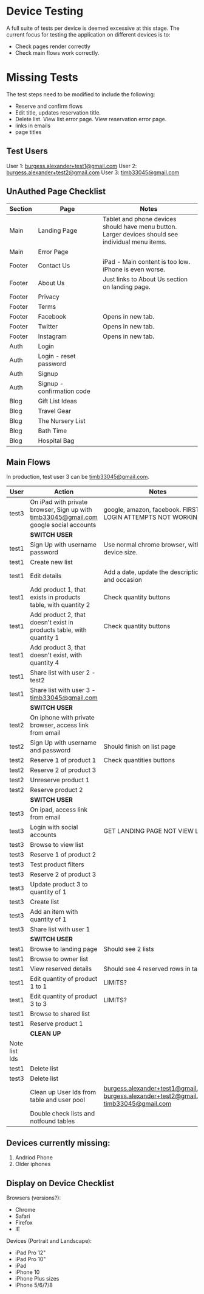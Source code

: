 # Device Testing

A full suite of tests per device is deemed excessive at this stage. The current focus for testing the application on different devices is to:
* Check pages render correctly
* Check main flows work correctly.

# Missing Tests
The test steps need to be modified to include the following:
* Reserve and confirm flows
* Edit title, updates reservation title.
* Delete list. View list error page.  View reservation error page.
* links in emails
* page titles


## Test Users
User 1: burgess.alexander+test1@gmail.com
User 2: burgess.alexander+test2@gmail.com
User 3: timb33045@gmail.com

## UnAuthed Page Checklist

| Section | Page | Notes |
| --- | --- | --- |
| Main | Landing Page | Tablet and phone devices should have menu button. <br /> Larger devices should see individual menu items. |
| Main | Error Page | |
| Footer | Contact Us | iPad - Main content is too low.  iPhone is even worse. |
| Footer | About Us | Just links to About Us section on landing page. |
| Footer | Privacy | |
| Footer | Terms | |
| Footer | Facebook | Opens in new tab. |
| Footer | Twitter | Opens in new tab. |
| Footer | Instagram | Opens in new tab. |
| Auth | Login | |
| Auth | Login - reset password | |
| Auth | Signup | |
| Auth | Signup - confirmation code | |
| Blog | Gift List Ideas | |
| Blog | Travel Gear | |
| Blog | The Nursery List | |
| Blog | Bath Time | |
| Blog | Hospital Bag | |

## Main Flows

In production, test user 3 can be timb33045@gmail.com.

| User | Action | Notes |
| --- | --- | --- |
| test3 | On iPad with private browser, Sign up with timb33045@gmail.com google social accounts | google, amazon, facebook. FIRST LOGIN ATTEMPTS NOT WORKING (?) |
| | **SWITCH USER** | |
| test1 | Sign Up with username password | Use normal chrome browser, with device size.  |
| test1 | Create new list | |
| test1 | Edit details | Add a date, update the description and occasion |
| test1 | Add product 1, that exists in products table, with quantity 2 | Check quantity buttons |
| test1 | Add product 2, that doesn't exist in products table, with quantity 1 | Check quantity buttons |
| test1 | Add product 3, that doesn't exist, with quantity 4 | |
| test1 | Share list with user 2 - test2 | |
| test1 | Share list with user 3 - timb33045@gmail.com | |
| | **SWITCH USER** | |
| test2 | On iphone with private browser, access link from email | |
| test2 | Sign Up with username and password | Should finish on list page |
| test2 | Reserve 1 of product 1 | Check quantities buttons |
| test2 | Reserve 2 of product 3 | |
| test2 | Unreserve product 1 | |
| test2 | Reserve product 2 | |
| | **SWITCH USER** | |
| test3 | On ipad, access link from email | |
| test3 | Login with social accounts | GET LANDING PAGE NOT VIEW LIST |
| test3 | Browse to view list | |
| test3 | Reserve 1 of product 2 | |
| test3 | Test product filters | |
| test3 | Reserve 2 of product 3 | |
| test3 | Update product 3 to quantity of 1 | |
| test3 | Create list | |
| test3 | Add an item with quantity of 1 | |
| test3 | Share list with user 1 | |
| | **SWITCH USER** | |
| test1 | Browse to landing page | Should see 2 lists |
| test1 | Browse to owner list | |
| test1 | View reserved details | Should see 4 reserved rows in table |
| test1 | Edit quantity of product 1 to 1 | LIMITS? |
| test1 | Edit quantity of product 3 to 3 | LIMITS? |
| test1 | Browse to shared list | |
| test1 | Reserve product 1 | |
| | **CLEAN UP** | |
| Note list Ids |||
| test1 | Delete list | |
| test3 | Delete list | |
| | Clean up User Ids from table and user pool | burgess.alexander+test1@gmail.com, burgess.alexander+test2@gmail.com, timb33045@gmail.com |
| | Double check lists and notfound tables ||


## Devices currently missing:
1. Andriod Phone
1. Older iphones


## Display on Device Checklist

Browsers (versions?):
* Chrome
* Safari
* Firefox
* IE

Devices (Portrait and Landscape):
* iPad Pro 12"
* iPad Pro 10"
* iPad
* iPhone 10
* iPhone Plus sizes
* iPhone 5/6/7/8
